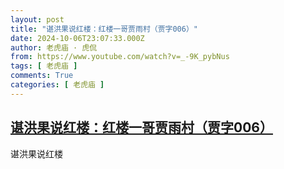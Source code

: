 ```yaml
---
layout: post
title: "谌洪果说红楼：红楼一哥贾雨村（贾字006）"
date: 2024-10-06T23:07:33.000Z
author: 老虎庙 · 虎侃
from: https://www.youtube.com/watch?v=_-9K_pybNus
tags: [ 老虎庙 ]
comments: True
categories: [ 老虎庙 ]
---
```

<!--1728256053000-->
[谌洪果说红楼：红楼一哥贾雨村（贾字006）](https://www.youtube.com/watch?v=_-9K_pybNus)
------

<div>
谌洪果说红楼
</div>
